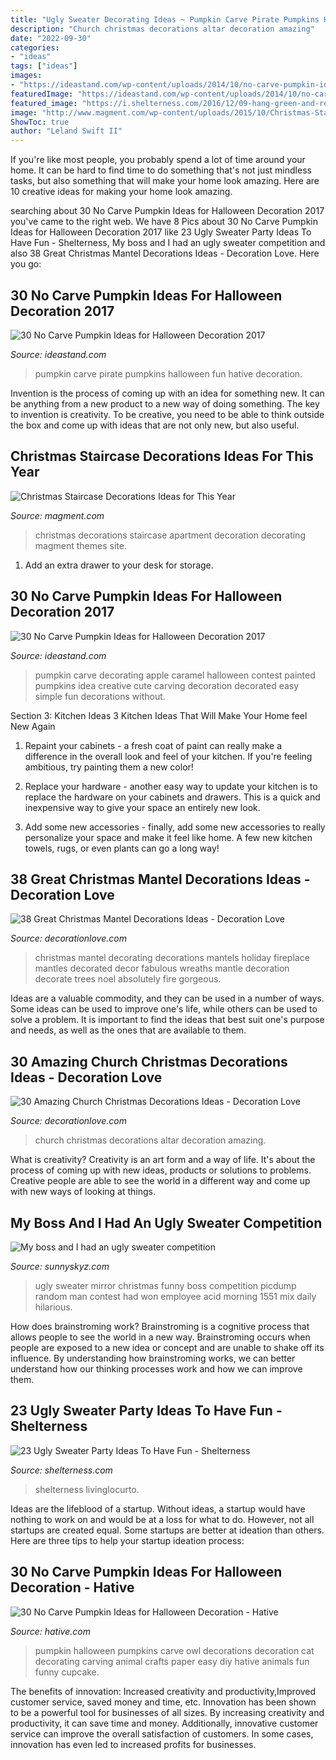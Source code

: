 ```yaml
---
title: "Ugly Sweater Decorating Ideas ~ Pumpkin Carve Pirate Pumpkins Halloween Fun Hative Decoration"
description: "Church christmas decorations altar decoration amazing"
date: "2022-09-30"
categories:
- "ideas"
tags: ["ideas"]
images:
- "https://ideastand.com/wp-content/uploads/2014/10/no-carve-pumpkin-ideas/29-pirate-pumpkin.jpg"
featuredImage: "https://ideastand.com/wp-content/uploads/2014/10/no-carve-pumpkin-ideas/29-pirate-pumpkin.jpg"
featured_image: "https://i.shelterness.com/2016/12/09-hang-green-and-red-ornaments-over-the-table.jpg"
image: "http://www.magment.com/wp-content/uploads/2015/10/Christmas-Staircase-Decoration-17.jpg"
ShowToc: true
author: "Leland Swift II"
---
```



If you're like most people, you probably spend a lot of time around your home. It can be hard to find time to do something that's not just mindless tasks, but also something that will make your home look amazing. Here are 10 creative ideas for making your home look amazing.

	

		
searching about 30 No Carve Pumpkin Ideas for Halloween Decoration 2017 you've came to the right web. We have 8 Pics about 30 No Carve Pumpkin Ideas for Halloween Decoration 2017 like 23 Ugly Sweater Party Ideas To Have Fun - Shelterness, My boss and I had an ugly sweater competition and also 38 Great Christmas Mantel Decorations Ideas - Decoration Love. Here you go:
		
    
## 30 No Carve Pumpkin Ideas For Halloween Decoration 2017

<img loading=lazy src="https://ideastand.com/wp-content/uploads/2014/10/no-carve-pumpkin-ideas/29-pirate-pumpkin.jpg" onerror="this.onerror=null;this.src='https://tse3.mm.bing.net/th?id=OIP.3VoAgI_omVHJK9mxergSzwHaH0&amp;pid=15.1';" alt="30 No Carve Pumpkin Ideas for Halloween Decoration 2017">

_Source: ideastand.com_

>pumpkin carve pirate pumpkins halloween fun hative decoration. 

	

Invention is the process of coming up with an idea for something new. It can be anything from a new product to a new way of doing something. The key to invention is creativity. To be creative, you need to be able to think outside the box and come up with ideas that are not only new, but also useful.

    
## Christmas Staircase Decorations Ideas For This Year

<img loading=lazy src="http://www.magment.com/wp-content/uploads/2015/10/Christmas-Staircase-Decoration-17.jpg" onerror="this.onerror=null;this.src='https://tse2.mm.bing.net/th?id=OIP.rrApXUivHOmpk_eotp1ZHgHaJ4&amp;pid=15.1';" alt="Christmas Staircase Decorations Ideas for This Year">

_Source: magment.com_

>christmas decorations staircase apartment decoration decorating magment themes site. 

	

1. Add an extra drawer to your desk for storage.

    
## 30 No Carve Pumpkin Ideas For Halloween Decoration 2017

<img loading=lazy src="http://ideastand.com/wp-content/uploads/2014/10/no-carve-pumpkin-ideas/4-caramel-apple.jpg" onerror="this.onerror=null;this.src='https://tse2.mm.bing.net/th?id=OIP.ZVifJVHUjIqDMw6u-qCJdAHaJ4&amp;pid=15.1';" alt="30 No Carve Pumpkin Ideas for Halloween Decoration 2017">

_Source: ideastand.com_

>pumpkin carve decorating apple caramel halloween contest painted pumpkins idea creative cute carving decoration decorated easy simple fun decorations without. 

	

Section 3: Kitchen Ideas
3 Kitchen Ideas That Will Make Your Home feel New Again
1. Repaint your cabinets - a fresh coat of paint can really make a difference in the overall look and feel of your kitchen. If you're feeling ambitious, try painting them a new color!

2. Replace your hardware - another easy way to update your kitchen is to replace the hardware on your cabinets and drawers. This is a quick and inexpensive way to give your space an entirely new look.

3. Add some new accessories - finally, add some new accessories to really personalize your space and make it feel like home. A few new kitchen towels, rugs, or even plants can go a long way!

    
## 38 Great Christmas Mantel Decorations Ideas - Decoration Love

<img loading=lazy src="http://www.decorationlove.com/wp-content/uploads/2016/10/Beautiful-Christmas-Mantel.jpg" onerror="this.onerror=null;this.src='https://tse2.mm.bing.net/th?id=OIP.mInlnSoDLv4KZ2zlH3vuyAHaJ4&amp;pid=15.1';" alt="38 Great Christmas Mantel Decorations Ideas - Decoration Love">

_Source: decorationlove.com_

>christmas mantel decorating decorations mantels holiday fireplace mantles decorated decor fabulous wreaths mantle decoration decorate trees noel absolutely fire gorgeous. 

	

Ideas are a valuable commodity, and they can be used in a number of ways. Some ideas can be used to improve one's life, while others can be used to solve a problem. It is important to find the ideas that best suit one's purpose and needs, as well as the ones that are available to them.

    
## 30 Amazing Church Christmas Decorations Ideas - Decoration Love

<img loading=lazy src="http://www.decorationlove.com/wp-content/uploads/2016/08/Church-Altar-Christmas-Decorations.jpg" onerror="this.onerror=null;this.src='https://tse4.mm.bing.net/th?id=OIP.QxpZM5a-MJtZKkAbDmzU5AHaNK&amp;pid=15.1';" alt="30 Amazing Church Christmas Decorations Ideas - Decoration Love">

_Source: decorationlove.com_

>church christmas decorations altar decoration amazing. 

	

What is creativity?
Creativity is an art form and a way of life. It's about the process of coming up with new ideas, products or solutions to problems. Creative people are able to see the world in a different way and come up with new ways of looking at things.

    
## My Boss And I Had An Ugly Sweater Competition

<img loading=lazy src="https://www.sunnyskyz.com/uploads/2016/12/1fgdk-ugly-sweater-mirror.jpg" onerror="this.onerror=null;this.src='https://tse4.mm.bing.net/th?id=OIP.aqrdMcF4oUsyhR9c4EBcMAHaJ4&amp;pid=15.1';" alt="My boss and I had an ugly sweater competition">

_Source: sunnyskyz.com_

>ugly sweater mirror christmas funny boss competition picdump random man contest had won employee acid morning 1551 mix daily hilarious. 

	

How does brainstroming work?
Brainstroming is a cognitive process that allows people to see the world in a new way. Brainstroming occurs when people are exposed to a new idea or concept and are unable to shake off its influence. By understanding how brainstroming works, we can better understand how our thinking processes work and how we can improve them.

    
## 23 Ugly Sweater Party Ideas To Have Fun - Shelterness

<img loading=lazy src="https://i.shelterness.com/2016/12/09-hang-green-and-red-ornaments-over-the-table.jpg" onerror="this.onerror=null;this.src='https://tse1.mm.bing.net/th?id=OIP.hogpJN-oRAazUBWnHNmhsQHaLI&amp;pid=15.1';" alt="23 Ugly Sweater Party Ideas To Have Fun - Shelterness">

_Source: shelterness.com_

>shelterness livinglocurto. 

	

Ideas are the lifeblood of a startup. Without ideas, a startup would have nothing to work on and would be at a loss for what to do. However, not all startups are created equal. Some startups are better at ideation than others. Here are three tips to help your startup ideation process:

    
## 30 No Carve Pumpkin Ideas For Halloween Decoration - Hative

<img loading=lazy src="https://hative.com/wp-content/uploads/2014/10/no-carve-pumpkin-ideas/25-owl-pumpkin.jpg" onerror="this.onerror=null;this.src='https://tse1.mm.bing.net/th?id=OIP.3lpwoPyp6j0k9ZKYThrHVQHaJ4&amp;pid=15.1';" alt="30 No Carve Pumpkin Ideas for Halloween Decoration - Hative">

_Source: hative.com_

>pumpkin halloween pumpkins carve owl decorations decoration cat decorating carving animal crafts paper easy diy hative animals fun funny cupcake. 

	

The benefits of innovation: Increased creativity and productivity,Improved customer service, saved money and time, etc.
Innovation has been shown to be a powerful tool for businesses of all sizes. By increasing creativity and productivity, it can save time and money. Additionally, innovative customer service can improve the overall satisfaction of customers. In some cases, innovation has even led to increased profits for businesses.

